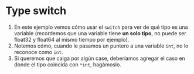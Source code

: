 # Type switch

1. En este ejemplo vemos cómo usar el `switch` para ver de qué tipo es una variable (recordemos que una variable tiene **un solo tipo**, no puede ser float32 y float64 al mismo tiempo por ejemplo).  
2. Notemos cómo, cuando le pasamos un puntero a una variable `int`, no lo reconoce como `int`.  
3. Si queremos que caiga por algún case, deberíamos agregar el caso en donde el tipo coincida con `*int`, hagámoslo.  
